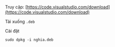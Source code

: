 Truy cập: [https://code.visualstudio.com/download](https://code.visualstudio.com/download)

Tải xuống `.deb`

Cài đặt

```
sudo dpkg -i nghia.deb
```
 